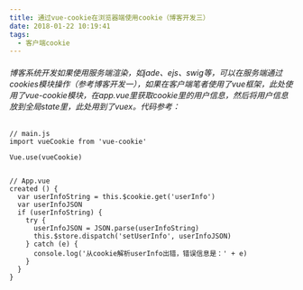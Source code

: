 ```yaml
---
title: 通过vue-cookie在浏览器端使用cookie（博客开发三）
date: 2018-01-22 10:19:41
tags:
  - 客户端cookie
---
```

###### 博客系统开发如果使用服务端渲染，如jade、ejs、swig等，可以在服务端通过cookies模块操作（参考博客开发一），如果在客户端笔者使用了vue框架，此处使用了vue-cookie模块，在app.vue里获取cookie里的用户信息，然后将用户信息放到全局state里，此处用到了vuex。代码参考：
```
// main.js
import vueCookie from 'vue-cookie'

Vue.use(vueCookie)


// App.vue
created () {
  var userInfoString = this.$cookie.get('userInfo')
  var userInfoJSON
  if (userInfoString) {
    try {
      userInfoJSON = JSON.parse(userInfoString)
      this.$store.dispatch('setUserInfo', userInfoJSON)
    } catch (e) {
      console.log('从cookie解析userInfo出错，错误信息是：' + e)
    }
  }
}
```